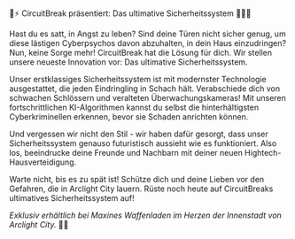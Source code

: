 🔋⚡️ CircuitBreak präsentiert: Das ultimative Sicherheitssystem 🕵️‍♂️🔥

Hast du es satt, in Angst zu leben? Sind deine Türen nicht sicher genug, um diese lästigen Cyberpsychos davon abzuhalten, in dein Haus einzudringen? Nun, keine Sorge mehr! CircuitBreak hat die Lösung für dich. Wir stellen unsere neueste Innovation vor: Das ultimative Sicherheitssystem.

Unser erstklassiges Sicherheitssystem ist mit modernster Technologie ausgestattet, die jeden Eindringling in Schach hält. Verabschiede dich von schwachen Schlössern und veralteten Überwachungskameras! Mit unseren fortschrittlichen KI-Algorithmen kannst du selbst die hinterhältigsten Cyberkriminellen erkennen, bevor sie Schaden anrichten können.

Und vergessen wir nicht den Stil - wir haben dafür gesorgt, dass unser Sicherheitssystem genauso futuristisch aussieht wie es funktioniert. Also los, beeindrucke deine Freunde und Nachbarn mit deiner neuen Hightech-Hausverteidigung.

Warte nicht, bis es zu spät ist! Schütze dich und deine Lieben vor den Gefahren, die in Arclight City lauern. Rüste noch heute auf CircuitBreaks ultimatives Sicherheitssystem auf!

_Exklusiv erhältlich bei Maxines Waffenladen im Herzen der Innenstadt von Arclight City._ 🌆🔫
